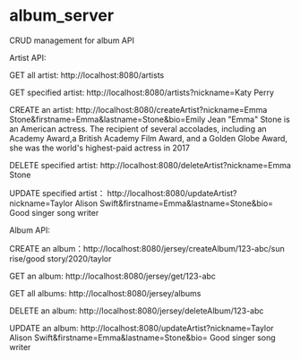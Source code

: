 # album_server
CRUD management for album API

Artist API:

GET all artist: http://localhost:8080/artists

GET specified artist: http://localhost:8080/artists?nickname=Katy Perry

CREATE an artist: http://localhost:8080/createArtist?nickname=Emma Stone&firstname=Emma&lastname=Stone&bio=Emily Jean "Emma" Stone is an American actress. The recipient of several accolades, including an Academy Award,a British Academy Film Award, and a Golden Globe Award, she was the world's highest-paid actress in 2017

DELETE specified artist: http://localhost:8080/deleteArtist?nickname=Emma Stone

UPDATE specified artist： http://localhost:8080/updateArtist?nickname=Taylor Alison Swift&firstname=Emma&lastname=Stone&bio= Good singer song writer

Album API:

CREATE an album：http://localhost:8080/jersey/createAlbum/123-abc/sun rise/good story/2020/taylor

GET an album: http://localhost:8080/jersey/get/123-abc

GET all albums: http://localhost:8080/jersey/albums

DELETE an album: http://localhost:8080/jersey/deleteAlbum/123-abc

UPDATE an album: http://localhost:8080/updateArtist?nickname=Taylor Alison Swift&firstname=Emma&lastname=Stone&bio= Good singer song writer
